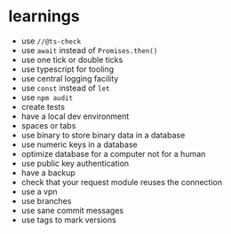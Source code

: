 # learnings

* use `//@ts-check`
* use `await` instead of `Promises.then()`
* use one tick or double ticks
* use typescript for tooling
* use central logging facility
* use `const` instead of `let`
* use `npm audit`
* create tests
* have a local dev environment
* spaces or tabs
* use binary to store binary data in a database
* use numeric keys in a database
* optimize database for a computer not for a human
* use public key authentication
* have a backup
* check that your request module reuses the connection
* use a vpn
* use branches
* use sane commit messages
* use tags to mark versions
